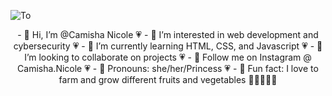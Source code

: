 
![To](https://github.com/Cammielovee/Cammielovee/assets/158074815/014afff2-4fd0-4211-b866-1053a10a208c)






<p align="center">
- 🌻 Hi, I’m @Camisha Nicole 💗
- 🌻 I’m interested in web development and cybersecurity 💗
- 🌻 I’m currently learning HTML, CSS, and Javascript 💗
- 🌻 I’m looking to collaborate on projects 💗
- 🌻 Follow me on Instagram @ Camisha.Nicole 💗
- 🌻 Pronouns: she/her/Princess 💗
- 🌻 Fun fact: I love to farm and grow different fruits and vegetables 🍎🥒🍌🍇🍅
</p>

